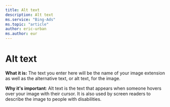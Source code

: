 ```yaml
---
title: Alt text
description: Alt text
ms.service: "Bing-Ads"
ms.topic: "article"
author: eric-urban
ms.author: eur
---
```


# Alt text

**What it is:** The text you enter here will be the name of your image extension as well as the alternative text, or alt text, for the image.

**Why it's important**: Alt text is the text that appears when someone hovers over your image with their cursor. It is also used by screen readers to describe the image to people with disabilities.


